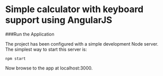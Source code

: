 
# Simple calculator with keyboard support using AngularJS

###Run the Application

The project has been configured with a simple development Node server. The simplest way to start this server is:

```
npm start
```

Now browse to the app at localhost:3000.
